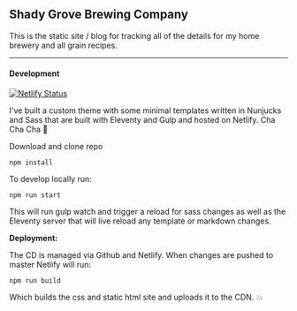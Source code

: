 ## Shady Grove Brewing Company

This is the static site / blog for tracking all of the details for my home brewery and all grain recipes.

---

#### Development

[![Netlify Status](https://api.netlify.com/api/v1/badges/c791eac3-037c-4dd3-af73-601fb7968260/deploy-status)](https://app.netlify.com/sites/shadygrove/deploys)

I've built a custom theme with some minimal templates written in Nunjucks and Sass that are built with Eleventy and Gulp and hosted on Netlify. Cha Cha Cha :tada:

Download and clone repo

```
npm install
```

To develop locally run:
```
npm run start
```

This will run gulp watch and trigger a reload for sass changes as well as 
the Eleventy server that will live reload any template or markdown changes.

**Deployment:**

The CD is managed via Github and Netlify. When changes are pushed to master Netlify 
will run:
```
npm run build
```

Which builds the css and static html site and uploads it to the CDN. :boom:
